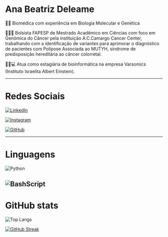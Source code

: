 
# Ana Beatriz Deleame

🧪🧬 Biomédica com experiência em Biologia Molecular e Genética

👩‍🔬🔎 Bolsista FAPESP de Mestrado Acadêmico em Ciências com foco em Genômica do Câncer pela instituição A.C.Camargo Cancer Center, trabalhando com a identificação de variantes para aprimorar o diagnóstico de pacientes com Polipose Associada ao MUTYH, síndrome de predisposição hereditária ao câncer colorretal. 

👩‍💻💻 Atua como estagiária de bioinformática na empresa Varsomics (Instituto Israelita Albert Einstein).

-------------------------------------------------------

# Redes Sociais

[![LinkedIn](https://img.shields.io/badge/LinkedIn-0077B5?style=for-the-badge&logo=linkedin&logoColor=white)](https://www.linkedin.com/in/anadeleame/) 

[![Instagram](https://img.shields.io/badge/-Instagram-%23E4405F?style=for-the-badge&logo=instagram&logoColor=white)](https://www.instagram.com/anadeleame/)

[![GitHub](https://img.shields.io/badge/GitHub-100000?style=for-the-badge&logo=github&logoColor=white)](https://github.com/anadeleame)

-------------------------------------------------------
# Linguagens

![Python](https://img.shields.io/badge/python-3670A0?style=for-the-badge&logo=python&logoColor=ffdd54)

![BashScript](https://img.shields.io/badge/bash%20script-0101?style=flat&logo=gnubash&logoColor=%23FFFFFF&labelColor=%23000000)
-------------------------------------------------------

# GitHub stats

![Top Langs](https://github-readme-stats-git-masterrstaa-rickstaa.vercel.app/api/top-langs/?username=anadeleame&layout=compact&bg_color=98FB98&border_color=000000&title_color=000000&text_color=000)

[![GitHub Streak](https://streak-stats.demolab.com/?user=anadeleame&theme=moltack&background=D8BFD8&border=000000&dates=000000)](https://git.io/streak-stats)
